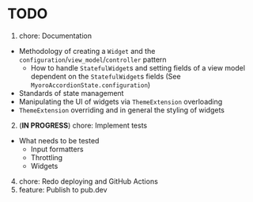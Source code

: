 # TODO

1. chore: Documentation

- Methodology of creating a `Widget` and the `configuration`/`view_model`/`controller` pattern
  - How to handle `StatefulWidget`s and setting fields of a view model dependent on the `StatefulWidget`s fields (See `MyoroAccordionState.configuration`)
- Standards of state management
- Manipulating the UI of widgets via `ThemeExtension` overloading
- `ThemeExtension` overriding and in general the styling of widgets

2. (**IN PROGRESS**) chore: Implement tests

- What needs to be tested
  - Input formatters
  - Throttling
  - Widgets

4. chore: Redo deploying and GitHub Actions
5. feature: Publish to pub.dev
